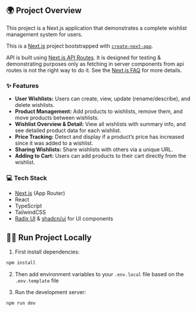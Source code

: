 ## 🌍 Project Overview

This project is a Next.js application that demonstrates a complete wishlist management system for users.

This is a [Next.js](https://nextjs.org) project bootstrapped with [`create-next-app`](https://nextjs.org/docs/app/api-reference/cli/create-next-app).

API is built using [Next.js API Routes](https://nextjs.org/docs/app/building-your-application/routing/api-routes).
It is designed for testing & demonstrating purposes only as fetching in server components from api routes is not the right way to do it. See the [Next.js FAQ](https://nextjs-faq.com/fetch-api-in-rsc) for more details.

### ✨ Features

- **User Wishlists:** Users can create, view, update (rename/describe), and delete wishlists.
- **Product Management:** Add products to wishlists, remove them, and move products between wishlists.
- **Wishlist Overview & Detail:** View all wishlists with summary info, and see detailed product data for each wishlist.
- **Price Tracking:** Detect and display if a product’s price has increased since it was added to a wishlist.
- **Sharing Wishlists:** Share wishlists with others via a unique URL.
- **Adding to Cart:** Users can add products to their cart directly from the wishlist.

### 💻 Tech Stack

- [Next.js](https://nextjs.org) (App Router)
- React
- TypeScript
- TailwindCSS
- [Radix UI](https://www.radix-ui.com/) & [shadcn/ui](https://ui.shadcn.com/) for UI components

## 👩‍💻 Run Project Locally

1. First install dependencies:

```bash
npm install
```

2. Then add environment variables to your `.env.local` file based on the `.env.template` file

3. Run the development server:

```bash
npm run dev
```
